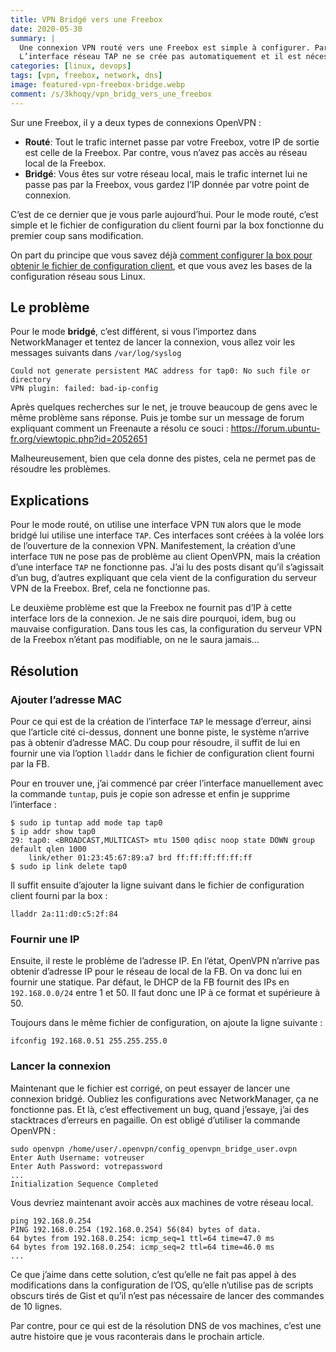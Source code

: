 ```yaml
---
title: VPN Bridgé vers une Freebox
date: 2020-05-30
summary: |
  Une connexion VPN routé vers une Freebox est simple à configurer. Par contre, une connexion VPN Bridgé, est plus complexe. 
  L’interface réseau TAP ne se crée pas automatiquement et il est nécessaire de configurer un peu finement le fichier OpenVPN.
categories: [linux, devops]
tags: [vpn, freebox, network, dns]
image: featured-vpn-freebox-bridge.webp
comment: /s/3khoqy/vpn_bridg_vers_une_freebox
---
```


Sur une Freebox, il y a deux types de connexions OpenVPN :

* **Routé**: Tout le trafic internet passe par votre Freebox, votre IP de sortie est celle de la Freebox. Par contre, vous n’avez pas accès au réseau local de la Freebox.
* **Bridgé**: Vous êtes sur votre réseau local, mais le trafic internet lui ne passe pas par la Freebox, vous gardez l’IP donnée par votre point de connexion.

C’est de ce dernier que je vous parle aujourd’hui. Pour le mode routé, c’est simple et le fichier de configuration du client fourni par la box fonctionne du premier coup sans modification.

On part du principe que vous savez déjà [comment configurer la box pour obtenir le fichier de configuration client](https://blog.genma.fr/?La-Freebox-v6-dispose-d-un-serveur-et-d-un-client-VPN), et que vous avez les bases de la configuration réseau sous Linux.

## Le problème 

Pour le mode **bridgé**, c’est différent, si vous l’importez dans NetworkManager et tentez de lancer la connexion, vous allez voir les messages suivants dans `/var/log/syslog`

```shell
Could not generate persistent MAC address for tap0: No such file or directory
VPN plugin: failed: bad-ip-config
```

Après quelques recherches sur le net, je trouve beaucoup de gens avec le même problème sans réponse. Puis je tombe sur un message de forum expliquant comment un Freenaute a résolu ce souci : https://forum.ubuntu-fr.org/viewtopic.php?id=2052651

Malheureusement, bien que cela donne des pistes, cela ne permet pas de résoudre les problèmes.

## Explications

Pour le mode routé, on utilise une interface VPN `TUN` alors que le mode bridgé lui utilise une interface `TAP`. Ces interfaces sont créées à la volée lors de l’ouverture de la connexion VPN. Manifestement, la création d’une interface `TUN` ne pose pas de problème au client OpenVPN, mais la création d’une interface `TAP` ne fonctionne pas. J’ai lu des posts disant qu’il s’agissait d’un bug, d’autres expliquant que cela vient de la configuration du serveur VPN de la Freebox. Bref, cela ne fonctionne pas.

Le deuxième problème est que la Freebox ne fournit pas d’IP à cette interface lors de la connexion. Je ne sais dire pourquoi, idem, bug ou mauvaise configuration. Dans tous les cas, la configuration du serveur VPN de la Freebox n’étant pas modifiable, on ne le saura jamais...

## Résolution

### Ajouter l’adresse MAC

Pour ce qui est de la création de l’interface `TAP` le message d’erreur, ainsi que l’article cité ci-dessus, donnent une bonne piste, le système n’arrive pas à obtenir d’adresse MAC. Du coup pour résoudre, il suffit de lui en fournir une via l’option `lladdr` dans le fichier de configuration client fourni par la FB.

Pour en trouver une, j’ai commencé par créer l’interface manuellement avec la commande `tuntap`, puis je copie son adresse et enfin je supprime l’interface :

```shell
$ sudo ip tuntap add mode tap tap0
$ ip addr show tap0
29: tap0: <BROADCAST,MULTICAST> mtu 1500 qdisc noop state DOWN group default qlen 1000
    link/ether 01:23:45:67:89:a7 brd ff:ff:ff:ff:ff:ff
$ sudo ip link delete tap0
```

Il suffit ensuite d’ajouter la ligne suivant dans le fichier de configuration client fourni par la box :

```shell
lladdr 2a:11:d0:c5:2f:84
```

### Fournir une IP

Ensuite, il reste le problème de l’adresse IP. En l’état, OpenVPN n’arrive pas obtenir d’adresse IP pour le réseau de local de la FB. On va donc lui en fournir une statique. Par défaut, le DHCP de la FB fournit des IPs en `192.168.0.0/24` entre 1 et 50. Il faut donc une IP à ce format et supérieure à 50.

Toujours dans le même fichier de configuration, on ajoute la ligne suivante :

```shell
ifconfig 192.168.0.51 255.255.255.0
```

### Lancer la connexion

Maintenant que le fichier est corrigé, on peut essayer de lancer une connexion bridgé. Oubliez les configurations avec NetworkManager, ça ne fonctionne pas. Et là, c’est effectivement un bug, quand j’essaye, j’ai des stacktraces d’erreurs en pagaille. On est obligé d’utiliser la commande OpenVPN :

```shell
sudo openvpn /home/user/.openvpn/config_openvpn_bridge_user.ovpn
Enter Auth Username: votreuser
Enter Auth Password: votrepassword
...
Initialization Sequence Completed
```

Vous devriez maintenant avoir accès aux machines de votre réseau local. 

```shell
ping 192.168.0.254
PING 192.168.0.254 (192.168.0.254) 56(84) bytes of data.
64 bytes from 192.168.0.254: icmp_seq=1 ttl=64 time=47.0 ms
64 bytes from 192.168.0.254: icmp_seq=2 ttl=64 time=46.0 ms
...
```

Ce que j’aime dans cette solution, c’est qu’elle ne fait pas appel à des modifications dans la configuration de l’OS, qu’elle n’utilise pas de scripts obscurs tirés de Gist et qu’il n’est pas nécessaire de lancer des commandes de 10 lignes.

Par contre, pour ce qui est de la résolution DNS de vos machines, c’est une autre histoire que je vous raconterais dans le prochain article.